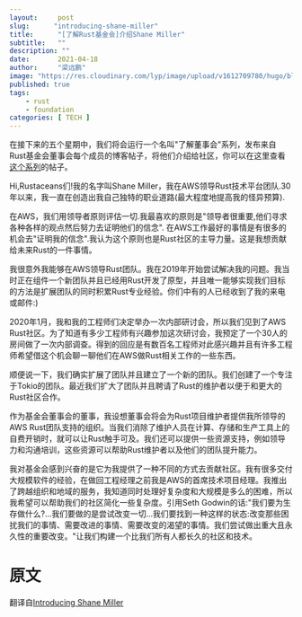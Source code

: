 ```yaml
---
layout:     post 
slug:      "introducing-shane-miller"
title:      "[了解Rust基金会]介绍Shane Miller"
subtitle:   ""
description: ""
date:       2021-04-18
author:     "梁远鹏"
image: "https://res.cloudinary.com/lyp/image/upload/v1612709780/hugo/blog.github.io/pexels-matt-hardy-2568001.jpg"
published: true
tags:
    - rust 
    - foundation
categories: [ TECH ]
---    
```


在接下来的五个星期中，我们将会运行一个名叫"了解董事会"系列，发布来自Rust基金会董事会每个成员的博客帖子，将他们介绍给社区，你可以在这里查看[这个系列](https://foundation.rust-lang.org/tags/getting%20to%20know%20the%20board%20series/)的帖子。  

Hi,Rustaceans们!我的名字叫Shane Miller，我在AWS领导Rust技术平台团队.30年以来，我一直在创造出我自己独特的职业道路(最大程度地提高我的怪异预算).  

在AWS，我们用领导者原则评估一切.我最喜欢的原则是"领导者很重要,他们寻求各种各样的观点然后努力去证明他们的信念". 在AWS工作最好的事情是有很多的机会去"证明我的信念".我认为这个原则也是Rust社区的主导力量。这是我想贡献给未来Rust的一件事情。  

我很意外我能够在AWS领导Rust团队。我在2019年开始尝试解决我的问题。我当时正在组件一个新团队并且已经用Rust开发了原型，并且唯一能够实现我们目标的方法是扩展团队的同时积累Rust专业经验。你们中有的人已经收到了我的来电或邮件:)  

2020年1月，我和我的工程师们决定举办一次内部研讨会，所以我们见到了AWS Rust社区。为了知道有多少工程师有兴趣参加这次研讨会，我预定了一个30人的房间做了一次内部调查。得到的回应是有数百名工程师对此感兴趣并且有许多工程师希望借这个机会聊一聊他们在AWS做Rust相关工作的一些东西。 

顺便说一下，我们确实扩展了团队并且建立了一个新的团队。我们创建了一个专注于Tokio的团队。最近我们扩大了团队并且聘请了Rust的维护者以便于和更大的Rust社区合作。  

作为基金会董事会的董事，我设想董事会将会为Rust项目维护者提供我所领导的AWS Rust团队支持的组织。当我们消除了维护人员在计算、存储和生产工具上的自费开销时，就可以让Rust触手可及。我们还可以提供一些资源支持，例如领导力和沟通培训，这些资源可以帮助Rust维护者以及他们的团队提升能力。  

我对基金会感到兴奋的是它为我提供了一种不同的方式去贡献社区。我有很多交付大规模软件的经验，在做回工程经理之前我是AWS的首席技术项目经理。我推出了跨越组织和地域的服务，我知道同时处理好复杂度和大规模是多么的困难，所以我希望可以帮助我们的社区简化一些复杂度。引用Seth Godwin的话:"我们要为生存做什么?...我们要做的是尝试改变一切...我们要找到一种这样的状态:改变那些困扰我们的事情、需要改进的事情、需要改变的渴望的事情。我们尝试做出重大且永久性的重要改变。"让我们构建一个比我们所有人都长久的社区和技术。

# 原文  

翻译自[Introducing Shane Miller](https://foundation.rust-lang.org/posts/2021-04-15-introducing-shane-miller/)

